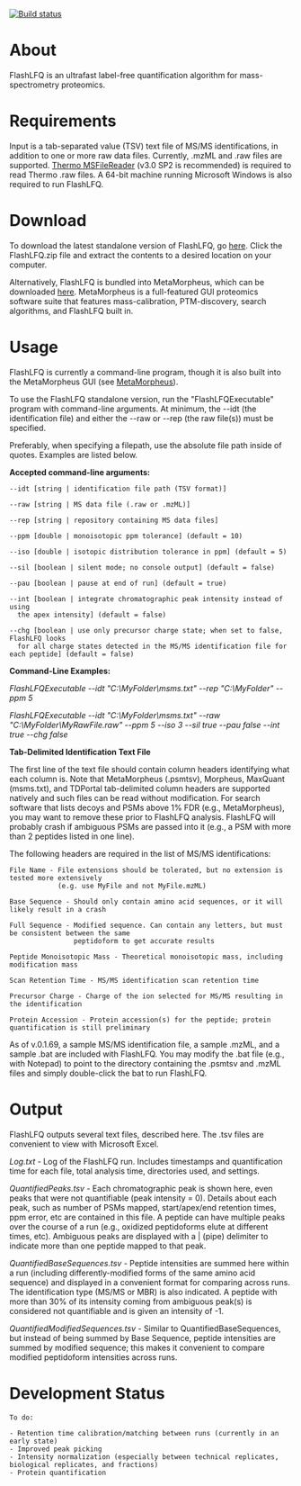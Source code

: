 [![Build status](https://ci.appveyor.com/api/projects/status/5mue0eiapbb6gk0u?svg=true)](https://ci.appveyor.com/project/robertmillikin/flashlfq)

# About
FlashLFQ is an ultrafast label-free quantification algorithm for mass-spectrometry proteomics. 

# Requirements
Input is a tab-separated value (TSV) text file of MS/MS identifications, in addition to one or more raw data files. Currently, .mzML and .raw files are supported. [Thermo MSFileReader](https://thermo.flexnetoperations.com/control/thmo/search?query=MSFileReader+3.0+SP2) (v3.0 SP2 is recommended) is required to read Thermo .raw files. A 64-bit machine running Microsoft Windows is also required to run FlashLFQ.

# Download
To download the latest standalone version of FlashLFQ, go [here](https://github.com/smith-chem-wisc/FlashLFQ/releases/latest). Click the FlashLFQ.zip file and extract the contents to a desired location on your computer. 

Alternatively, FlashLFQ is bundled into MetaMorpheus, which can be downloaded [here](https://github.com/smith-chem-wisc/MetaMorpheus). MetaMorpheus is a full-featured GUI proteomics software suite that features mass-calibration, PTM-discovery, search algorithms, and FlashLFQ built in.

# Usage
FlashLFQ is currently a command-line program, though it is also built into the MetaMorpheus GUI (see [MetaMorpheus](https://github.com/smith-chem-wisc/MetaMorpheus)).

To use the FlashLFQ standalone version, run the "FlashLFQExecutable" program with command-line arguments. At minimum, the --idt (the identification file) and either the --raw or --rep (the raw file(s)) must be specified.

Preferably, when specifying a filepath, use the absolute file path inside of quotes. Examples are listed below.

**Accepted command-line arguments:**

    --idt [string | identification file path (TSV format)]
    
    --raw [string | MS data file (.raw or .mzML)]
    
    --rep [string | repository containing MS data files]
    
    --ppm [double | monoisotopic ppm tolerance] (default = 10)
    
    --iso [double | isotopic distribution tolerance in ppm] (default = 5)
    
    --sil [boolean | silent mode; no console output] (default = false)
    
    --pau [boolean | pause at end of run] (default = true)
    
    --int [boolean | integrate chromatographic peak intensity instead of using 
	  the apex intensity] (default = false)
    
    --chg [boolean | use only precursor charge state; when set to false, FlashLFQ looks 
	  for all charge states detected in the MS/MS identification file for each peptide] (default = false)

**Command-Line Examples:**

*FlashLFQExecutable --idt "C:\MyFolder\msms.txt" --rep "C:\MyFolder" --ppm 5*

*FlashLFQExecutable --idt "C:\MyFolder\msms.txt" --raw "C:\MyFolder\MyRawFile.raw" --ppm 5 --iso 3 --sil true --pau false --int true --chg false*

**Tab-Delimited Identification Text File**

The first line of the text file should contain column headers identifying what each column is. Note that MetaMorpheus (.psmtsv), Morpheus, MaxQuant (msms.txt), and TDPortal tab-delimited column headers are supported  natively and such files can be read without modification. For search software that lists decoys and PSMs above 1% FDR (e.g., MetaMorpheus), you may want to remove these prior to FlashLFQ analysis. FlashLFQ will probably crash if ambiguous PSMs are passed into it (e.g., a PSM with more than 2 peptides listed in one line).

The following headers are required in the list of MS/MS identifications:

    File Name - File extensions should be tolerated, but no extension is tested more extensively 
				(e.g. use MyFile and not MyFile.mzML)
    
    Base Sequence - Should only contain amino acid sequences, or it will likely result in a crash
    
    Full Sequence - Modified sequence. Can contain any letters, but must be consistent between the same 
					peptidoform to get accurate results
    
    Peptide Monoisotopic Mass - Theoretical monoisotopic mass, including modification mass
    
    Scan Retention Time - MS/MS identification scan retention time
    
    Precursor Charge - Charge of the ion selected for MS/MS resulting in the identification
    
    Protein Accession - Protein accession(s) for the peptide; protein quantification is still preliminary

As of v.0.1.69, a sample MS/MS identification file, a sample .mzML, and a sample .bat are included with FlashLFQ. You may modify the .bat file (e.g., with Notepad) to point to the directory containing the .psmtsv and .mzML files and simply double-click the bat to run FlashLFQ.

# Output
FlashLFQ outputs several text files, described here. The .tsv files are convenient to view with Microsoft Excel.

*Log.txt* - Log of the FlashLFQ run. Includes timestamps and quantification time for each file, total analysis time, directories used, and settings.

*QuantifiedPeaks.tsv* - Each chromatographic peak is shown here, even peaks that were not quantifiable (peak intensity = 0). Details about each peak, such as number of PSMs mapped, start/apex/end retention times, ppm error, etc are contained in this file. A peptide can have multiple peaks over the course of a run (e.g., oxidized peptidoforms elute at different times, etc). Ambiguous peaks are displayed with a | (pipe) delimiter to indicate more than one peptide mapped to that peak. 

*QuantifiedBaseSequences.tsv* - Peptide intensities are summed here within a run (including differently-modified forms of the same amino acid sequence) and displayed in a convenient format for comparing across runs. The identification type (MS/MS or MBR) is also indicated. A peptide with more than 30% of its intensity coming from ambiguous peak(s) is considered not quantifiable and is given an intensity of -1.

*QuantifiedModifiedSequences.tsv* - Similar to QuantifiedBaseSequences, but instead of being summed by Base Sequence, peptide intensities are summed by modified sequence; this makes it convenient to compare modified peptidoform intensities across runs.

# Development Status
    To do: 

    - Retention time calibration/matching between runs (currently in an early state)
    - Improved peak picking
    - Intensity normalization (especially between technical replicates, biological replicates, and fractions)
    - Protein quantification
    
